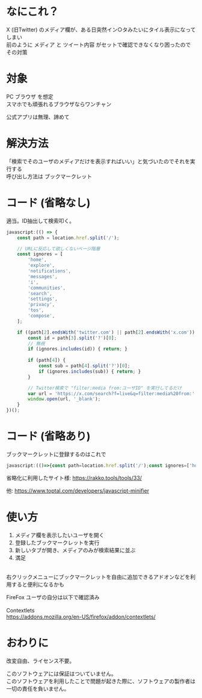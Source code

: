 # なにこれ？

X (旧Twitter) のメディア欄が、ある日突然イン○タみたいにタイル表示になってしまい <br>
前のように メディア と ツイート内容 がセットで確認できなくなり困ったのでその対策

# 対象
PC ブラウザ を想定<br>
スマホでも頑張れるブラウザならワンチャン

公式アプリは無理、諦めて

# 解決方法
「検索でそのユーザのメディアだけを表示すればいい」と気づいたのでそれを実行する<br>
呼び出し方法は ブックマークレット

# コード (省略なし)

適当。ID抽出して検索叩く。

```js
javascript:(() => {
    const path = location.href.split('/');

    // URLに反応して欲しくないページ階層
    const ignores = [
        'home',
        'explore',
        'notifications',
        'messages',
        'i',
        'communities',
        'search',
        'settings',
        'privacy',
        'tos',
        'compose',
    ];

    if ((path[2].endsWith('twitter.com') || path[2].endsWith('x.com')) && path[3]) {
        const id = path[3].split('?')[0];
        // 無視
        if (ignores.includes(id)) { return; }
        
        if (path[4]) {
            const sub = path[4].split('?')[0];
            if (ignores.includes(sub)) { return; }
        }

        // Twitter検索で "filter:media from:ユーザID" を実行してるだけ
        var url = 'https://x.com/search?f=live&q=filter:media%20from:' + id;
        window.open(url, '_blank');
    }
})();
```

# コード (省略あり)
ブックマークレットに登録するのはこれで
```js
javascript:(()=>{const path=location.href.split('/');const ignores=['home','explore','notifications','messages','i','communities','search','settings','privacy','tos','compose',];if((path[2].endsWith('twitter.com')||path[2].endsWith('x.com'))&&path[3]){const id=path[3].split('?')[0];if(ignores.includes(id)){return} if(path[4]){const sub=path[4].split('?')[0];if(ignores.includes(sub)){return}} var url='https://x.com/search?f=live&q=filter:media%20from:'+id;window.open(url,'_blank')}})()
```

省略化に利用したサイト様: https://rakko.tools/tools/33/

他: https://www.toptal.com/developers/javascript-minifier

# 使い方

1. メディア欄を表示したいユーザを開く
2. 登録したブックマークレットを実行
3. 新しいタブが開き、メディアのみが検索結果に並ぶ
4. 満足

<br>
右クリックメニューにブックマークレットを自由に追加できるアドオンなどを利用すると便利になるかも <br>

FireFox ユーザの自分は以下で確認済み<br><br>
 Contextlets<br>
 https://addons.mozilla.org/en-US/firefox/addon/contextlets/

# おわりに
改変自由、ライセンス不要。

このソフトウェアには保証はついていません。<br>
このソフトウェアを利用したことで問題が起きた際に、ソフトウェアの製作者は一切の責任を負いません。<br>

